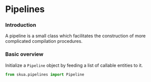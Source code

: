 # Pipelines
### Introduction
A pipeline is a small class which facilitates the construction of more complicated compilation procedures. 
### Basic overview
Initialize a `Pipeline` object by feeding a list of callable entities to it. 
```python
from skua.pipelines import Pipeline
```